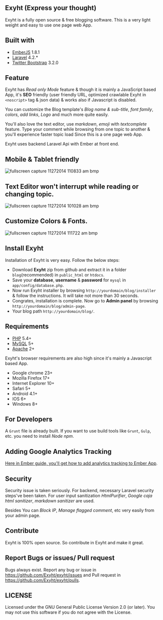 ## Exyht (Express your thought)

Exyht is a fully open source & free blogging software. This is a very light weight and easy to use one page web App.

## Built with

+ [EmberJS](http://emberjs.com/) 1.8.1
+ [Laravel](http://laravel.com/) 4.2.*
+ [Twitter Bootstrap](http://getbootstrap.com/) 3.2.0

## Feature

Exyht has *Read only Mode* feature & though it is mainly a JavaScript based App, it's **SEO** friendly (user friendly URL, optimized crawlable Exyht in `<noscript>` tag & json data) & works also if Javascript is disabled.

You can customize the Blog template's *Blog name & sub-title*, *font family*, *colors*, *add links*, *Logo* and much more quite easily.

You'll also love the text editor, use *markdown*, *emoji* with *textcomplete* feature. Type your comment while browsing from one topic to another & you'll experience faster topic load Since this is a one page web App.

Exyht uses backend Laravel Api with Ember at front end.

## Mobile & Tablet friendly 

![fullscreen capture 11272014 110833 am bmp](https://cloud.githubusercontent.com/assets/9896315/5212870/1db0c6ce-762c-11e4-9b99-3fd1f0bedac7.jpg)
## Text Editor won't interrupt while reading or changing topic.

![fullscreen capture 11272014 101028 am bmp](https://cloud.githubusercontent.com/assets/9896315/5212874/38e89eee-762c-11e4-97ca-e94e1e345ab4.jpg)
## Customize Colors & Fonts.

![fullscreen capture 11272014 111722 am bmp](https://cloud.githubusercontent.com/assets/9896315/5212878/4d94df1a-762c-11e4-91df-e501f4b76be2.jpg)


## Install Exyht

Installation of Exyht is very easy. Follow the below steps:
+ Download **Exyht** zip from github and extract it in a folder `blog`(recommended) in `public_html` or `htdocs`.
+ Save your **database**, **username** & **password** for `mysql` in `app/config/database.php`.
+ Now run Exyht installer by browsing `http://yourdomain/blog/installer` & follow the instructions. It will take not more than 30 seconds.
+ Congrates, installation is complete. Now go to **Admin panel** by browsing `http://yourdomain/blog/admin-page`.
+ Your blog path `http://yourdomain/blog/`.

## Requirements

+ [PHP](http://php.net/) 5.4+
+ [MySQL](http://www.mysql.com/) 5+
+ [Apache](http://www.apache.org/) 2+

Exyht's browser requirements are also high since it's mainly a Javascript based App.

+ Google chrome 23+
+ Mozilla Firefox 17+
+ Internet Explorer 10+
+ Safari 5+
+ Android 4.1+
+ IOS 6+
+ Windows 8+

## For Developers

A `Grunt` file is already built. If you want to use build tools like `Grunt`, `Gulp`, etc. you need to install *Node npm*.

## Adding Google Analytics Tracking 

[Here in Ember guide, you'll get how to add analytics tracking to Ember App](http://emberjs.com/guides/cookbook/helpers_and_components/adding_google_analytics_tracking/).

## Security

Security issue is taken seriously. For backend, necessary Laravel security steps've been taken. For user input sanitization *HtmlPurifier*, *Google caja html sanitizer*, *markdown sanitizer* are used.

Besides You can *Block IP*, *Manage flagged comment*, etc very easily from your admin page.

## Contribute

Exyht is 100% open source. So contribute in Exyht and make it great.

## Report Bugs or issues/ Pull request

Bugs always exist. Report any bug or issue in https://github.com/Exyht/exyht/issues and Pull request in https://github.com/Exyht/exyht/pulls.

## LICENSE

Licensed under the GNU General Public License Version 2.0 (or later). You may not use this software if you do not agree with the License.
